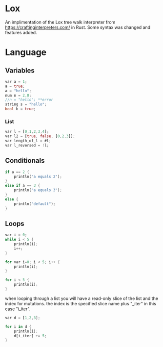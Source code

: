 # Lox

An implimentation of the Lox tree walk interpreter from https://craftinginterpreters.com/ in Rust. Some syntax was changed and features added.

# Language

## Variables
```rust
var a = 1;
a = true;
a = "hello";
num n = 2.0;
//n = "hello"; **error
string s = "hello";
bool b = true;
```
### List
```rust
var l = [0,1,2,3,4];
var l2 = [true, false, [0,2,3]];
var length_of_l = #l;
var l_reversed = !l;
```
## Conditionals
```rust
if a == 2 {
    println("a equals 2");
}
else if a == 3 {
    println("a equals 3");
}
else {
    println("default");
}
```
## Loops
```rust
var i = 0;
while i < 5 {
    println(i);
    i++;
}

for var i=0; i < 5; i++ {
    println(i);
}

for i < 5 {
    println(i);
}
```
when looping through a list you will have a read-only slice of the list and the index for mutations. the index is the specified slice name plus "_iter" in this case "i_iter".
```rust 
var d = [1,2,3];

for i in d {
    println(i);
    d[i_iter] += 5;
}
```